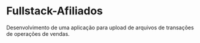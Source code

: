 # Fullstack-Afiliados
Desenvolvimento de uma aplicação para upload de arquivos de transações de operações de vendas.
